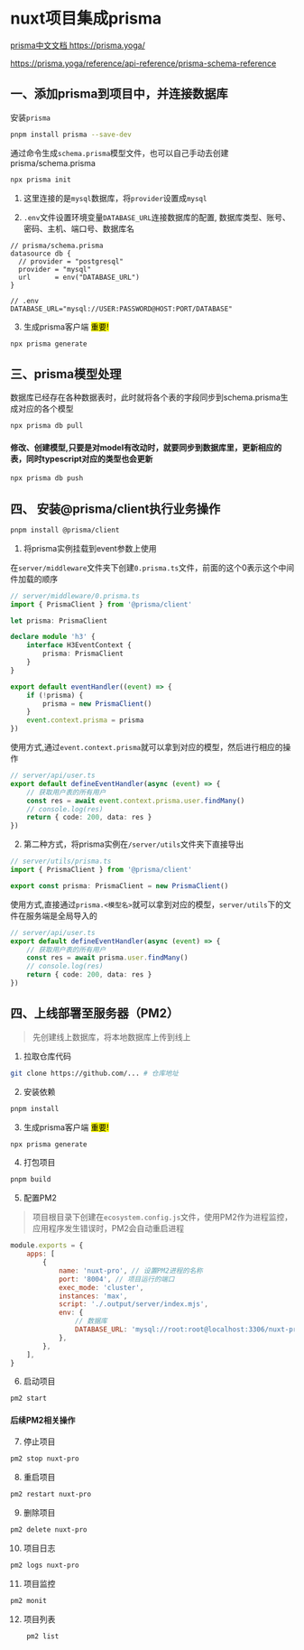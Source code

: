 # nuxt项目集成prisma

<a href="https://prisma.yoga/" target="_blank">prisma中文文档 https://prisma.yoga/</a>

<a href="https://prisma.yoga/reference/api-reference/prisma-schema-reference" target="_blank">https://prisma.yoga/reference/api-reference/prisma-schema-reference</a>

## 一、添加prisma到项目中，并连接数据库
安装`prisma`
```bash
pnpm install prisma --save-dev
```
通过命令生成`schema.prisma`模型文件，也可以自己手动去创建prisma/schema.prisma
```bash
npx prisma init
```
<!-- ## 二、连接数据库 -->
1. 这里连接的是`mysql`数据库，将`provider`设置成`mysql`

2. `.env`文件设置环境变量`DATABASE_URL`连接数据库的配置,
数据库类型、账号、密码、主机、端口号、数据库名
```prisma
// prisma/schema.prisma
datasource db {
  // provider = "postgresql"
  provider = "mysql"
  url      = env("DATABASE_URL")
}

// .env
DATABASE_URL="mysql://USER:PASSWORD@HOST:PORT/DATABASE"
```

3. 生成prisma客户端 <mark>重要!</mark>
```bash
npx prisma generate
```

## 三、prisma模型处理
数据库已经存在各种数据表时，此时就将各个表的字段同步到schema.prisma生成对应的各个模型
```bash
npx prisma db pull
```

#### 修改、创建模型,只要是对model有改动时，就要同步到数据库里，更新相应的表，同时typescript对应的类型也会更新
```bash
npx prisma db push
```

## 四、 安装@prisma/client执行业务操作
```bash
pnpm install @prisma/client
```
1. 将prisma实例挂载到event参数上使用

在`server/middleware`文件夹下创建`0.prisma.ts`文件，前面的这个0表示这个中间件加载的顺序
```typescript
// server/middleware/0.prisma.ts
import { PrismaClient } from '@prisma/client'

let prisma: PrismaClient

declare module 'h3' {
    interface H3EventContext {
        prisma: PrismaClient
    }
}

export default eventHandler((event) => {
    if (!prisma) {
        prisma = new PrismaClient()
    }
    event.context.prisma = prisma
})
```

使用方式,通过`event.context.prisma`就可以拿到对应的模型，然后进行相应的操作
```typescript
// server/api/user.ts
export default defineEventHandler(async (event) => {
    // 获取用户表的所有用户
    const res = await event.context.prisma.user.findMany()
    // console.log(res)
    return { code: 200, data: res }
})
```

2. 第二种方式，将prisma实例在`/server/utils`文件夹下直接导出
```typescript
// server/utils/prisma.ts
import { PrismaClient } from '@prisma/client'

export const prisma: PrismaClient = new PrismaClient()
```

使用方式,直接通过`prisma.<模型名>`就可以拿到对应的模型，`server/utils`下的文件在服务端是全局导入的
```typescript
// server/api/user.ts
export default defineEventHandler(async (event) => {
    // 获取用户表的所有用户
    const res = await prisma.user.findMany()
    // console.log(res)
    return { code: 200, data: res }
})
```

<!-- npx prisma db pull -->

<!-- npx prisma db push -->

## 四、上线部署至服务器（PM2）
> 先创建线上数据库，将本地数据库上传到线上
1. 拉取仓库代码
```bash
git clone https://github.com/... # 仓库地址
```
2. 安装依赖
```bash
pnpm install
```
3. 生成prisma客户端 <mark>重要!</mark>
```bash
npx prisma generate
```
4. 打包项目
```bash
pnpm build
```
5. 配置PM2
> 项目根目录下创建在`ecosystem.config.js`文件，使用PM2作为进程监控，应用程序发生错误时，PM2会自动重启进程
```javascript
module.exports = {
    apps: [
        {
            name: 'nuxt-pro', // 设置PM2进程的名称
            port: '8004', // 项目运行的端口
            exec_mode: 'cluster',
            instances: 'max',
            script: './.output/server/index.mjs',
            env: {
                // 数据库
                DATABASE_URL: 'mysql://root:root@localhost:3306/nuxt-pro', // 更改成实际的数据库
            },
        },
    ],
}
```
6. 启动项目
```bash
pm2 start
```

#### 后续PM2相关操作

7. 停止项目
```bash
pm2 stop nuxt-pro
```

8. 重启项目
```bash
pm2 restart nuxt-pro
```

9. 删除项目
```bash
pm2 delete nuxt-pro
```

10. 项目日志
```bash
pm2 logs nuxt-pro
```

11. 项目监控
```bash
pm2 monit
```

12. 项目列表
```bash
    pm2 list
```
